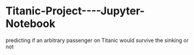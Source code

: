 # Titanic-Project----Jupyter-Notebook
predicting if an arbitrary passenger on Titanic would survive the sinking or not
